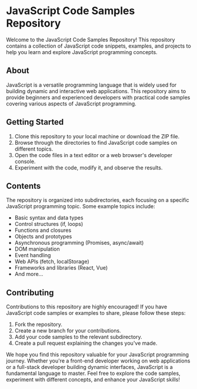 # JavaScript Code Samples Repository
Welcome to the JavaScript Code Samples Repository! This repository contains a collection of JavaScript code snippets, examples, and projects to help you learn and explore JavaScript programming concepts.

## About
JavaScript is a versatile programming language that is widely used for building dynamic and interactive web applications. This repository aims to provide beginners and experienced developers with practical code samples covering various aspects of JavaScript programming.

## Getting Started
1. Clone this repository to your local machine or download the ZIP file.
2. Browse through the directories to find JavaScript code samples on different topics.
3. Open the code files in a text editor or a web browser's developer console.
4. Experiment with the code, modify it, and observe the results.

## Contents
The repository is organized into subdirectories, each focusing on a specific JavaScript programming topic. Some example topics include:
- Basic syntax and data types
- Control structures (if, loops)
- Functions and closures
- Objects and prototypes
- Asynchronous programming (Promises, async/await)
- DOM manipulation
- Event handling
- Web APIs (fetch, localStorage)
- Frameworks and libraries (React, Vue)
- And more...

## Contributing

Contributions to this repository are highly encouraged! If you have JavaScript code samples or examples to share, please follow these steps:

1. Fork the repository.
2. Create a new branch for your contributions.
3. Add your code samples to the relevant subdirectory.
4. Create a pull request explaining the changes you've made.

We hope you find this repository valuable for your JavaScript programming journey. Whether you're a front-end developer working on web applications or a full-stack developer building dynamic interfaces, JavaScript is a fundamental language to master. Feel free to explore the code samples, experiment with different concepts, and enhance your JavaScript skills!

